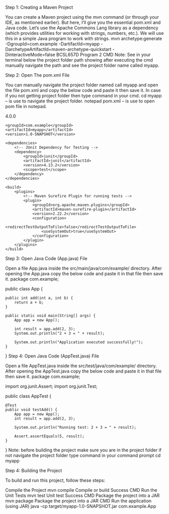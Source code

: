 Step 1: Creating a Maven Project

You can create a Maven project using the mvn command (or through your IDE, as mentioned earlier). But here, I’ll give you the essential pom.xml and Java code.
Let’s use the Apache Commons Lang library as a dependency (which provides utilities for working with strings, numbers, etc.). We will use this in a simple Java program to work with strings.
mvn archetype:generate -DgroupId=com.example -DartifactId=myapp -DarchetypeArtifactId=maven-archetype-quickstart -DinteractiveMode=false
BCSL657D Program 2 CMD
Note: See in your terminal below the project folder path showing after executing the cmd manually navigate the path and see the project folder name called myapp.

Step 2: Open The pom.xml File

You can manually navigate the project folder named call myapp and open the file pom.xml and copy the below code and paste it then save it.
In case if you not getting project folder then type command in your cmd.
cd myapp – is use to navigate the project folder.
notepad pom.xml – is use to open pom file in notepad.
<?xml version="1.0" encoding="UTF-8"?>
<project xmlns="http://maven.apache.org/POM/4.0.0"
         xmlns:xsi="http://www.w3.org/2001/XMLSchema-instance"
         xsi:schemaLocation="http://maven.apache.org/POM/4.0.0 http://maven.apache.org/xsd/maven-4.0.0.xsd">
    <modelVersion>4.0.0</modelVersion>

    <groupId>com.example</groupId>
    <artifactId>myapp</artifactId>
    <version>1.0-SNAPSHOT</version>

    <dependencies>
        <!-- JUnit Dependency for Testing -->
        <dependency>
            <groupId>junit</groupId>
            <artifactId>junit</artifactId>
            <version>4.13.2</version>
            <scope>test</scope>
        </dependency>
    </dependencies>

    <build>
        <plugins>
            <!-- Maven Surefire Plugin for running tests -->
            <plugin>
                <groupId>org.apache.maven.plugins</groupId>
                <artifactId>maven-surefire-plugin</artifactId>
                <version>2.22.2</version>
                <configuration>
                    <redirectTestOutputToFile>false</redirectTestOutputToFile>
                    <useSystemOut>true</useSystemOut>
                </configuration>
            </plugin>
        </plugins>
    </build>
</project>
Step 3: Open Java Code (App.java) File

Open a file App.java inside the src/main/java/com/example/ directory.
After opening the App.java copy the below code and paste it in that file then save it.
package com.example;

public class App {

    public int add(int a, int b) {
        return a + b;
    }

    public static void main(String[] args) {
        App app = new App();

        int result = app.add(2, 3);
        System.out.println("2 + 3 = " + result);

        System.out.println("Application executed successfully!");
    }
}
Step 4: Open Java Code (AppTest.java) File

Open a file AppTest.java inside the src/test/java/com/example/ directory.
After opening the AppTest.java copy the below code and paste it in that file then save it.
package com.example;

import org.junit.Assert;
import org.junit.Test;

public class AppTest {

    @Test
    public void testAdd() {
        App app = new App();
        int result = app.add(2, 3);

        System.out.println("Running test: 2 + 3 = " + result);

        Assert.assertEquals(5, result);
    }
}
Note: before building the project make sure you are in the project folder if not navigate the project folder type command in your command prompt cd myapp

Step 4: Building the Project

To build and run this project, follow these steps:

Compile the Project
mvn compile
Compile or build Success CMD
Run the Unit Tests
mvn test
Unit test Success CMD
Package the project into a JAR
mvn package
Package the project into a JAR CMD
Run the application (using JAR)
java -cp target/myapp-1.0-SNAPSHOT.jar com.example.App
